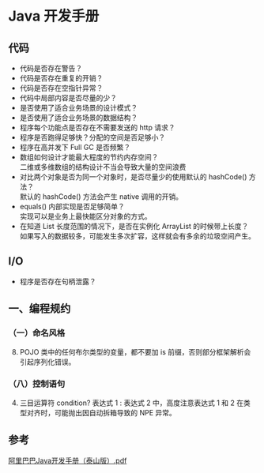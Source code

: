 # Java 开发手册

## 代码
- 代码是否存在警告？
- 代码是否存在重复的开销？
- 代码是否存在空指针异常？
- 代码中局部内容是否尽量的少？
- 是否使用了适合业务场景的设计模式？
- 是否使用了适合业务场景的数据结构？
- 程序每个功能点是否存在不需要发送的 http 请求？
- 程序是否跑得足够快？分配的空间是否足够小？
- 程序在高并发下 Full GC 是否频繁？
- 数组如何设计才能最大程度的节约内存空间？<br>
二维或多维数组的结构设计不当会导致大量的空间浪费
- 对比两个对象是否为同一个对象时，是否尽量少的使用默认的 hashCode() 方法？<br>
默认的 hashCode() 方法会产生 native 调用的开销。
- equals() 内部实现是否足够简单？<br>
实现可以是业务上最快能区分对象的方式。
- 在知道 List 长度范围的情况下，是否在实例化 ArrayList 的时候带上长度？<br>
如果写入的数据较多，可能发生多次扩容，这样就会有多余的垃圾空间产生。

## I/O
- 程序是否存在句柄泄露？

## 一、编程规约
### （一）命名风格
8. POJO 类中的任何布尔类型的变量，都不要加 is 前缀，否则部分框架解析会引起序列化错误。

### （八）控制语句
4. 三目运算符 condition? 表达式 1 : 表达式 2 中，高度注意表达式 1 和 2 在类型对齐时，可能抛出因自动拆箱导致的 NPE 异常。




## 参考
[阿里巴巴Java开发手册（泰山版）.pdf](https://github.com/alibaba/p3c)  
